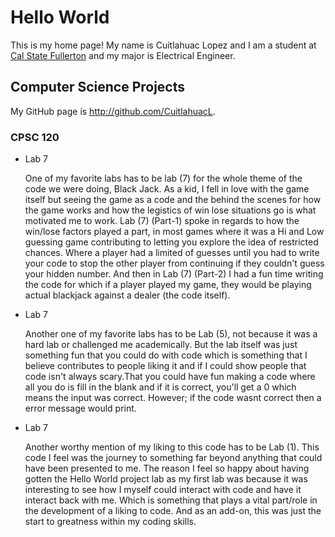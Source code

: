# Hello World

This is my home page! My name is Cuitlahuac Lopez and I am a student at [Cal State Fullerton](http://www.fullerton.edu/) and my major is Electrical Engineer.

## Computer Science Projects

My GitHub page is http://github.com/CuitlahuacL.

### CPSC 120

* Lab 7

    One of my favorite labs has to be lab (7) for the whole theme of the code we were doing, Black Jack. As a kid, I fell in love with the game itself but seeing the game as a code and the behind the scenes for how the game works and how the legistics of win lose situations go is what motivated me to work. Lab (7) (Part-1) spoke in regards to how the win/lose factors played a part, in most games where it was a Hi and Low guessing game contributing to letting you explore the idea of restricted chances. Where a player had a limited of guesses until you had to write your code to stop the other player from continuing if they couldn't guess your hidden number. And then in Lab (7) (Part-2) I had a fun time writing the code for which if a player played my game, they would be playing actual blackjack against a dealer (the code itself). 

* Lab 7

    Another one of my favorite labs has to be Lab (5), not because it was a hard lab or challenged me academically. But the lab itself was just something fun that you could do with code which is something that I believe contributes to people liking it and if I could show people that code isn't always scary.That you could have fun making a code where all you do is fill in the blank and if it is correct, you'll get a 0 which means the input was correct. However; if the code wasnt correct then a error message would print. 

    
* Lab 7

    Another worthy mention of my liking to this code has to be Lab (1). This code I feel was the journey to something far beyond anything that could have been presented to me. The reason I feel so happy about having gotten the Hello World project lab as my first lab was because it was interesting to see how I myself could interact with code and have it interact back with me. Which is something that plays a vital part/role in the development of a liking to code. And as an add-on, this was just the start to greatness within my coding skills.